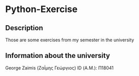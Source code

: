 # Python-Exercise

## Description
Those are some exercises from my semester in the university 

## Information about the university 
George Zaimis (Ζαΐμης Γεώργιος)
ID (Α.Μ.): Π18041
